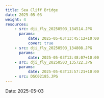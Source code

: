 ```yaml
---
title: Sea Cliff Bridge
date: 2025-05-03
weight: 4
resources:
    - src: dji_fly_20250503_134514.JPG
      params:
          date: 2025-05-03T13:45:12+10:00
          cover: true
    - src: dji_fly_20250503_134808.JPG
      params:
          date: 2025-05-03T13:48:07+10:00
    - src: dji_fly_20250503_135722.JPG
      params:
          date: 2025-05-03T13:57:21+10:00
    - src: DSC02185.JPG
---
```


Date: 2025-05-03
